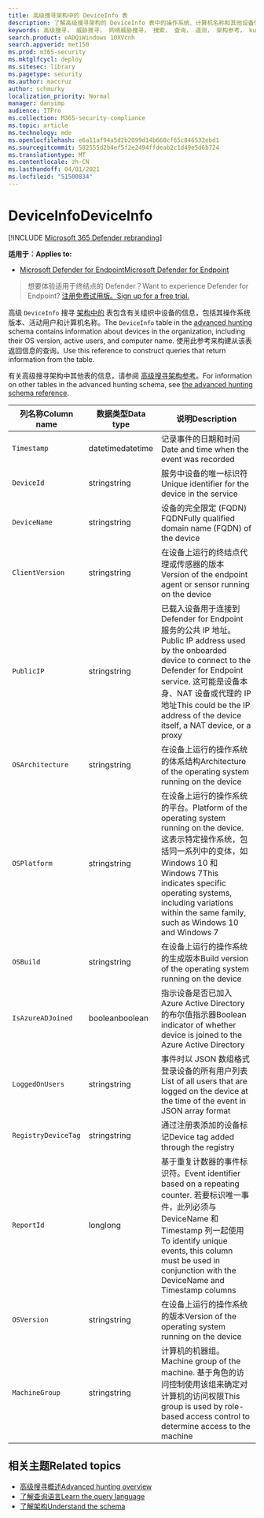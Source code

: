 ```yaml
---
title: 高级搜寻架构中的 DeviceInfo 表
description: 了解高级搜寻架构的 DeviceInfo 表中的操作系统、计算机名称和其他设备信息
keywords: 高级搜寻， 威胁搜寻， 网络威胁搜寻， 搜索， 查询， 遥测， 架构参考， kusto， 表， 列， 数据类型， 说明， deviceinfo， 设备， 操作系统， 平台， 用户， DeviceInfo
search.product: eADQiWindows 10XVcnh
search.appverid: met150
ms.prod: m365-security
ms.mktglfcycl: deploy
ms.sitesec: library
ms.pagetype: security
ms.author: maccruz
author: schmurky
localization_priority: Normal
manager: dansimp
audience: ITPro
ms.collection: M365-security-compliance
ms.topic: article
ms.technology: mde
ms.openlocfilehash: e6a11af94a5d2b2099d14b660cf65c846532ebd1
ms.sourcegitcommit: 582555d2b4ef5f2e2494ffdeab2c1d49e5d6b724
ms.translationtype: MT
ms.contentlocale: zh-CN
ms.lasthandoff: 04/01/2021
ms.locfileid: "51500834"
---
```

# <a name="deviceinfo"></a><span data-ttu-id="37f3e-104">DeviceInfo</span><span class="sxs-lookup"><span data-stu-id="37f3e-104">DeviceInfo</span></span>

[!INCLUDE [Microsoft 365 Defender rebranding](../../includes/microsoft-defender.md)]

<span data-ttu-id="37f3e-105">**适用于：**</span><span class="sxs-lookup"><span data-stu-id="37f3e-105">**Applies to:**</span></span>
- [<span data-ttu-id="37f3e-106">Microsoft Defender for Endpoint</span><span class="sxs-lookup"><span data-stu-id="37f3e-106">Microsoft Defender for Endpoint</span></span>](https://go.microsoft.com/fwlink/p/?linkid=2154037)


><span data-ttu-id="37f3e-107">想要体验适用于终结点的 Defender？</span><span class="sxs-lookup"><span data-stu-id="37f3e-107">Want to experience Defender for Endpoint?</span></span> [<span data-ttu-id="37f3e-108">注册免费试用版。</span><span class="sxs-lookup"><span data-stu-id="37f3e-108">Sign up for a free trial.</span></span>](https://www.microsoft.com/microsoft-365/windows/microsoft-defender-atp?ocid=docs-wdatp-advancedhuntingref-abovefoldlink)

<span data-ttu-id="37f3e-109">高级 `DeviceInfo` 搜寻 [架构中的](advanced-hunting-overview.md) 表包含有关组织中设备的信息，包括其操作系统版本、活动用户和计算机名称。</span><span class="sxs-lookup"><span data-stu-id="37f3e-109">The `DeviceInfo` table in the [advanced hunting](advanced-hunting-overview.md) schema contains information about devices in the organization, including their OS version, active users, and computer name.</span></span> <span data-ttu-id="37f3e-110">使用此参考来构建从该表返回信息的查询。</span><span class="sxs-lookup"><span data-stu-id="37f3e-110">Use this reference to construct queries that return information from the table.</span></span>

<span data-ttu-id="37f3e-111">有关高级搜寻架构中其他表的信息，请参阅 [高级搜寻架构参考](advanced-hunting-schema-reference.md)。</span><span class="sxs-lookup"><span data-stu-id="37f3e-111">For information on other tables in the advanced hunting schema, see [the advanced hunting schema reference](advanced-hunting-schema-reference.md).</span></span>

| <span data-ttu-id="37f3e-112">列名称</span><span class="sxs-lookup"><span data-stu-id="37f3e-112">Column name</span></span> | <span data-ttu-id="37f3e-113">数据类型</span><span class="sxs-lookup"><span data-stu-id="37f3e-113">Data type</span></span> | <span data-ttu-id="37f3e-114">说明</span><span class="sxs-lookup"><span data-stu-id="37f3e-114">Description</span></span> |
|-------------|-----------|-------------|
| `Timestamp` | <span data-ttu-id="37f3e-115">datetime</span><span class="sxs-lookup"><span data-stu-id="37f3e-115">datetime</span></span> | <span data-ttu-id="37f3e-116">记录事件的日期和时间</span><span class="sxs-lookup"><span data-stu-id="37f3e-116">Date and time when the event was recorded</span></span> |
| `DeviceId` | <span data-ttu-id="37f3e-117">string</span><span class="sxs-lookup"><span data-stu-id="37f3e-117">string</span></span> | <span data-ttu-id="37f3e-118">服务中设备的唯一标识符</span><span class="sxs-lookup"><span data-stu-id="37f3e-118">Unique identifier for the device in the service</span></span> |
| `DeviceName` | <span data-ttu-id="37f3e-119">string</span><span class="sxs-lookup"><span data-stu-id="37f3e-119">string</span></span> | <span data-ttu-id="37f3e-120">设备的完全限定 (FQDN) FQDN</span><span class="sxs-lookup"><span data-stu-id="37f3e-120">Fully qualified domain name (FQDN) of the device</span></span> |
| `ClientVersion` | <span data-ttu-id="37f3e-121">string</span><span class="sxs-lookup"><span data-stu-id="37f3e-121">string</span></span> | <span data-ttu-id="37f3e-122">在设备上运行的终结点代理或传感器的版本</span><span class="sxs-lookup"><span data-stu-id="37f3e-122">Version of the endpoint agent or sensor running on the device</span></span> |
| `PublicIP` | <span data-ttu-id="37f3e-123">string</span><span class="sxs-lookup"><span data-stu-id="37f3e-123">string</span></span> | <span data-ttu-id="37f3e-124">已载入设备用于连接到 Defender for Endpoint 服务的公共 IP 地址。</span><span class="sxs-lookup"><span data-stu-id="37f3e-124">Public IP address used by the onboarded device to connect to the Defender for Endpoint service.</span></span> <span data-ttu-id="37f3e-125">这可能是设备本身、NAT 设备或代理的 IP 地址</span><span class="sxs-lookup"><span data-stu-id="37f3e-125">This could be the IP address of the device itself, a NAT device, or a proxy</span></span> |
| `OSArchitecture` | <span data-ttu-id="37f3e-126">string</span><span class="sxs-lookup"><span data-stu-id="37f3e-126">string</span></span> | <span data-ttu-id="37f3e-127">在设备上运行的操作系统的体系结构</span><span class="sxs-lookup"><span data-stu-id="37f3e-127">Architecture of the operating system running on the device</span></span> |
| `OSPlatform` | <span data-ttu-id="37f3e-128">string</span><span class="sxs-lookup"><span data-stu-id="37f3e-128">string</span></span> | <span data-ttu-id="37f3e-129">在设备上运行的操作系统的平台。</span><span class="sxs-lookup"><span data-stu-id="37f3e-129">Platform of the operating system running on the device.</span></span> <span data-ttu-id="37f3e-130">这表示特定操作系统，包括同一系列中的变体，如 Windows 10 和 Windows 7</span><span class="sxs-lookup"><span data-stu-id="37f3e-130">This indicates specific operating systems, including variations within the same family, such as Windows 10 and Windows 7</span></span> |
| `OSBuild` | <span data-ttu-id="37f3e-131">string</span><span class="sxs-lookup"><span data-stu-id="37f3e-131">string</span></span> | <span data-ttu-id="37f3e-132">在设备上运行的操作系统的生成版本</span><span class="sxs-lookup"><span data-stu-id="37f3e-132">Build version of the operating system running on the device</span></span> |
| `IsAzureADJoined` | <span data-ttu-id="37f3e-133">boolean</span><span class="sxs-lookup"><span data-stu-id="37f3e-133">boolean</span></span> | <span data-ttu-id="37f3e-134">指示设备是否已加入 Azure Active Directory 的布尔值指示器</span><span class="sxs-lookup"><span data-stu-id="37f3e-134">Boolean indicator of whether device is joined to the Azure Active Directory</span></span> |
| `LoggedOnUsers` | <span data-ttu-id="37f3e-135">string</span><span class="sxs-lookup"><span data-stu-id="37f3e-135">string</span></span> | <span data-ttu-id="37f3e-136">事件时以 JSON 数组格式登录设备的所有用户列表</span><span class="sxs-lookup"><span data-stu-id="37f3e-136">List of all users that are logged on the device at the time of the event in JSON array format</span></span> |
| `RegistryDeviceTag` | <span data-ttu-id="37f3e-137">string</span><span class="sxs-lookup"><span data-stu-id="37f3e-137">string</span></span> | <span data-ttu-id="37f3e-138">通过注册表添加的设备标记</span><span class="sxs-lookup"><span data-stu-id="37f3e-138">Device tag added through the registry</span></span> |
| `ReportId` | <span data-ttu-id="37f3e-139">long</span><span class="sxs-lookup"><span data-stu-id="37f3e-139">long</span></span> | <span data-ttu-id="37f3e-140">基于重复计数器的事件标识符。</span><span class="sxs-lookup"><span data-stu-id="37f3e-140">Event identifier based on a repeating counter.</span></span> <span data-ttu-id="37f3e-141">若要标识唯一事件，此列必须与 DeviceName 和 Timestamp 列一起使用</span><span class="sxs-lookup"><span data-stu-id="37f3e-141">To identify unique events, this column must be used in conjunction with the DeviceName and Timestamp columns</span></span> |
| `OSVersion` | <span data-ttu-id="37f3e-142">string</span><span class="sxs-lookup"><span data-stu-id="37f3e-142">string</span></span> | <span data-ttu-id="37f3e-143">在设备上运行的操作系统的版本</span><span class="sxs-lookup"><span data-stu-id="37f3e-143">Version of the operating system running on the device</span></span> |
| `MachineGroup` | <span data-ttu-id="37f3e-144">string</span><span class="sxs-lookup"><span data-stu-id="37f3e-144">string</span></span> | <span data-ttu-id="37f3e-145">计算机的机器组。</span><span class="sxs-lookup"><span data-stu-id="37f3e-145">Machine group of the machine.</span></span> <span data-ttu-id="37f3e-146">基于角色的访问控制使用该组来确定对计算机的访问权限</span><span class="sxs-lookup"><span data-stu-id="37f3e-146">This group is used by role-based access control to determine access to the machine</span></span> |

## <a name="related-topics"></a><span data-ttu-id="37f3e-147">相关主题</span><span class="sxs-lookup"><span data-stu-id="37f3e-147">Related topics</span></span>
- [<span data-ttu-id="37f3e-148">高级搜寻概述</span><span class="sxs-lookup"><span data-stu-id="37f3e-148">Advanced hunting overview</span></span>](advanced-hunting-overview.md)
- [<span data-ttu-id="37f3e-149">了解查询语言</span><span class="sxs-lookup"><span data-stu-id="37f3e-149">Learn the query language</span></span>](advanced-hunting-query-language.md)
- [<span data-ttu-id="37f3e-150">了解架构</span><span class="sxs-lookup"><span data-stu-id="37f3e-150">Understand the schema</span></span>](advanced-hunting-schema-reference.md)
